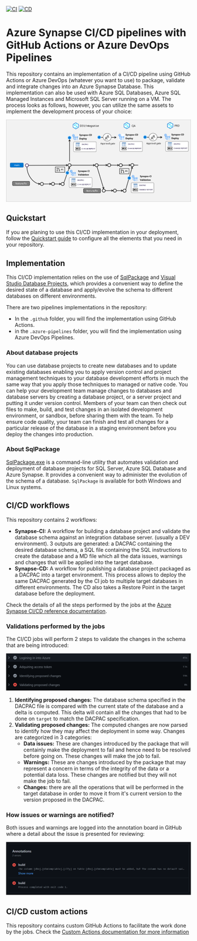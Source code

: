 [![CI](https://github.com/santiagxf/synapse-cicd/actions/workflows/ci.yml/badge.svg)](https://github.com/santiagxf/synapse-cicd/actions/workflows/ci.yml)
[![CD](https://github.com/santiagxf/synapse-cicd/actions/workflows/cd.yml/badge.svg)](https://github.com/santiagxf/synapse-cicd/actions/workflows/cd.yml)
# Azure Synapse CI/CD pipelines with GitHub Actions or Azure DevOps Pipelines

This repository contains an implementation of a CI/CD pipeline using GitHub Actions or Azure DevOps (whatever you want to use) to package, validate and integrate changes into an Azure Synapse Database. This implementation can also be used with Azure SQL Databases, Azure SQL Managed Instances and Microsoft SQL Server running on a VM. The process looks as follows, however, you can utilize the same assets to implement the development process of your choice:

![Deployment flow](docs/images/git-process.png)

## Quickstart

If you are planing to use this CI/CD implementation in your deployment, follow the [Quickstart guide](docs/quickstart.md) to configure all the elements that you need in your repository.


## Implementation

This CI/CD implementation relies on the use of [SqlPackage](https://docs.microsoft.com/en-us/sql/tools/sqlpackage/) and [Visual Studio Database Projects](https://docs.microsoft.com/en-us/visualstudio/data-tools/creating-and-managing-databases-and-data-tier-applications-in-visual-studio), which provides a convenient way to define the desired state of a database and apply/evolve the schema to different databases on different environments.

There are two pipelines implementations in the repository:

 - In the `.github` folder, you will find the implementation using GitHub Actions.
 - in the `.azure-pipelines` folder, you will find the implementation using Azure DevOps Pipelines.

### About database projects

You can use database projects to create new databases and to update existing databases enabling you to apply version control and project management techniques to your database development efforts in much the same way that you apply those techniques to managed or native code. You can help your development team manage changes to databases and database servers by creating a database project, or a server project and putting it under version control. Members of your team can then check out files to make, build, and test changes in an isolated development environment, or sandbox, before sharing them with the team. To help ensure code quality, your team can finish and test all changes for a particular release of the database in a staging environment before you deploy the changes into production.

### About SqlPackage

[SqlPackage.exe](https://docs.microsoft.com/en-us/sql/tools/sqlpackage/) is a command-line utility that automates validation and deployment of database projects for SQL Server, Azure SQL Database and Azure Synapse. It provides a convenient way to administer the evolution of the schema of a database. `SqlPackage` is available for both Windows and Linux systems. 

## CI/CD workflows

This repository contains 2 workflows:
 - **Synapse-CI:** A workflow for building a database project and validate the database schema against an integration database server. (usually a DEV environment). 3 outputs are generated: a DACPAC containing the desired database schema, a SQL file containing the SQL instructions to create the database and a MD file which all the data issues, warnings and changes that will be applied into the target database.
 - **Synapse-CD:** A workflow for publishing a database project packaged as a DACPAC into a target environment. This process allows to deploy the same DACPAC generated by the CI job to multiple target databases in different environments. The CD also takes a Restore Point in the target database before the deployment.

 Check the details of all the steps performed by the jobs at the [Azure Synapse CI/CD reference documentation](docs/cicd.md).

### Validations performed by the jobs

The CI/CD jobs will perform 2 steps to validate the changes in the schema that are being introduced:

![](docs/images/validations.png)

 1) **Identifying proposed changes:** The database schema specified in the DACPAC file is compared with the current state of the database and a delta is computed. This delta will contain all the changes that had to be done on `target` to match the DACPAC specification.
 2) **Validating proposed changes:** The computed changes are now parsed to identify how they may affect the deployment in some way. Changes are categorized in 3 categories:
    * **Data issues:** These are changes introduced by the package that will centainly make the deployment to fail and hence need to be resolved before going on. These changes will make the job to fail.
    * **Warnings:** These are changes introduced by the package that may represent a concern in terms of the integrity of the data or a potential data loss. These changes are notified but they will not make the job to fail.
    * **Changes:** there are all the operations that will be performed in the target database in order to move it from it's current version to the version proposed in the DACPAC. 

### How issues or warnings are notified?

Both issues and warnings are logged into the annotation board in GitHub where a detail about the issue is presented for reviewing:

![](docs/images/parse-error.png)

## CI/CD custom actions

This repository contains custom GitHub Actions to facilitate the work done by the jobs. Check the [Custom Actions documentation for more information](docs/actions.md)
